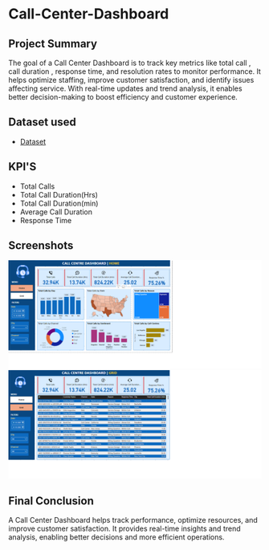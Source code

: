 # Call-Center-Dashboard

## Project Summary 
The goal of a Call Center Dashboard is to track key metrics like total call , call duration , response time, and resolution rates to monitor performance. It helps optimize staffing, improve customer satisfaction, and identify issues affecting service. With real-time updates and trend analysis, it enables better decision-making to boost efficiency and customer experience.

## Dataset used
- <a href=https://github.com/ankita12Shinde/Call-Center-Dashboard/blob/93e11f89d89ccba5c1bd8ce816e9092e623537a9/Call%20Center_Call%20Center.csv>Dataset</a>

## KPI'S
- Total Calls
- Total Call Duration(Hrs)
- Total Call Duration(min)
- Average Call Duration
- Response Time

## Screenshots
![image alt](https://github.com/ankita12Shinde/Call-Center-Dashboard/blob/340b6638106865bc29145b936b904b00969fac76/screenshot1.png)
![image alt](https://github.com/ankita12Shinde/Call-Center-Dashboard/blob/51b622cb5622e6bad54ae96fce0a3bb7fc53452f/screenshot2.png)

## Final Conclusion 
A Call Center Dashboard helps track performance, optimize resources, and improve customer satisfaction. It provides real-time insights and trend analysis, enabling better decisions and more efficient operations.
